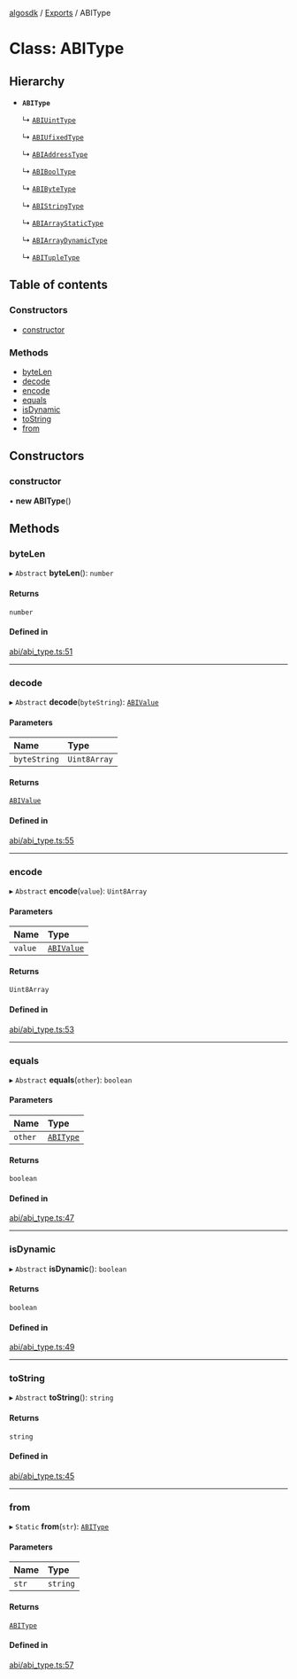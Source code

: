 [algosdk](../README.md) / [Exports](../modules.md) / ABIType

# Class: ABIType

## Hierarchy

- **`ABIType`**

  ↳ [`ABIUintType`](ABIUintType.md)

  ↳ [`ABIUfixedType`](ABIUfixedType.md)

  ↳ [`ABIAddressType`](ABIAddressType.md)

  ↳ [`ABIBoolType`](ABIBoolType.md)

  ↳ [`ABIByteType`](ABIByteType.md)

  ↳ [`ABIStringType`](ABIStringType.md)

  ↳ [`ABIArrayStaticType`](ABIArrayStaticType.md)

  ↳ [`ABIArrayDynamicType`](ABIArrayDynamicType.md)

  ↳ [`ABITupleType`](ABITupleType.md)

## Table of contents

### Constructors

- [constructor](ABIType.md#constructor)

### Methods

- [byteLen](ABIType.md#bytelen)
- [decode](ABIType.md#decode)
- [encode](ABIType.md#encode)
- [equals](ABIType.md#equals)
- [isDynamic](ABIType.md#isdynamic)
- [toString](ABIType.md#tostring)
- [from](ABIType.md#from)

## Constructors

### constructor

• **new ABIType**()

## Methods

### byteLen

▸ `Abstract` **byteLen**(): `number`

#### Returns

`number`

#### Defined in

[abi/abi_type.ts:51](https://github.com/algorand/js-algorand-sdk/blob/13a5d73/src/abi/abi_type.ts#L51)

___

### decode

▸ `Abstract` **decode**(`byteString`): [`ABIValue`](../modules.md#abivalue)

#### Parameters

| Name | Type |
| :------ | :------ |
| `byteString` | `Uint8Array` |

#### Returns

[`ABIValue`](../modules.md#abivalue)

#### Defined in

[abi/abi_type.ts:55](https://github.com/algorand/js-algorand-sdk/blob/13a5d73/src/abi/abi_type.ts#L55)

___

### encode

▸ `Abstract` **encode**(`value`): `Uint8Array`

#### Parameters

| Name | Type |
| :------ | :------ |
| `value` | [`ABIValue`](../modules.md#abivalue) |

#### Returns

`Uint8Array`

#### Defined in

[abi/abi_type.ts:53](https://github.com/algorand/js-algorand-sdk/blob/13a5d73/src/abi/abi_type.ts#L53)

___

### equals

▸ `Abstract` **equals**(`other`): `boolean`

#### Parameters

| Name | Type |
| :------ | :------ |
| `other` | [`ABIType`](ABIType.md) |

#### Returns

`boolean`

#### Defined in

[abi/abi_type.ts:47](https://github.com/algorand/js-algorand-sdk/blob/13a5d73/src/abi/abi_type.ts#L47)

___

### isDynamic

▸ `Abstract` **isDynamic**(): `boolean`

#### Returns

`boolean`

#### Defined in

[abi/abi_type.ts:49](https://github.com/algorand/js-algorand-sdk/blob/13a5d73/src/abi/abi_type.ts#L49)

___

### toString

▸ `Abstract` **toString**(): `string`

#### Returns

`string`

#### Defined in

[abi/abi_type.ts:45](https://github.com/algorand/js-algorand-sdk/blob/13a5d73/src/abi/abi_type.ts#L45)

___

### from

▸ `Static` **from**(`str`): [`ABIType`](ABIType.md)

#### Parameters

| Name | Type |
| :------ | :------ |
| `str` | `string` |

#### Returns

[`ABIType`](ABIType.md)

#### Defined in

[abi/abi_type.ts:57](https://github.com/algorand/js-algorand-sdk/blob/13a5d73/src/abi/abi_type.ts#L57)
